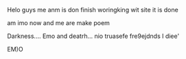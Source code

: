 Helo guys me anm is don finish woringking wit site it is done

am imo now and me are make poem

Darkness.... Emo and deatrh... nio truasefe fre9ejdnds 
I diee'













EM)O
